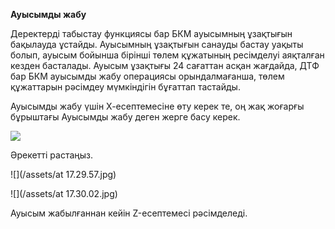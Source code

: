 **Ауысымды жабу**

Деректерді табыстау функциясы бар БКМ ауысымның ұзақтығын бақылауда ұстайды. Ауысымның ұзақтығын санауды бастау уақыты болып, ауысым бойынша бірінші төлем құжатының ресімделуі аяқталған кезден басталады. Ауысым ұзақтығы 24 сағаттан асқан жағдайда, ДТФ бар БКМ ауысымды жабу операциясы орындалмағанша, төлем құжаттарын рәсімдеу мүмкіндігін бұғаттап тастайды.

Ауысымды жабу үшін Х-есептемесіне өту керек те, оң жақ жоғарғы бұрыштағы Ауысымды жабу деген жерге басу керек.

![](/assets/17.29.541.jpg)

Әрекетті растаңыз.

![](/assets/at 17.29.57.jpg)

![](/assets/at 17.30.02.jpg)

Ауысым жабылғаннан кейін Z-есептемесі рәсімделеді.

